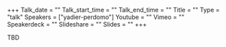 +++
Talk_date = ""
Talk_start_time = ""
Talk_end_time = ""
Title = ""
Type = "talk"
Speakers = ["yadier-perdomo"]
Youtube = ""
Vimeo = ""
Speakerdeck = ""
Slideshare = ""
Slides = ""
+++

TBD
